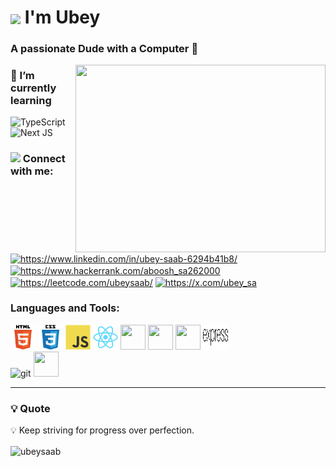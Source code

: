 # <img  align="center" src="https://media.tenor.com/UTxKJNlZilwAAAAi/luffy-monkey-d-luffy.gif" width='7%'/>  I'm Ubey
<div>
<h3 >A passionate Dude with a Computer 🔭 </h3>
<img align='right' width="400" height="300" src="https://miro.medium.com/v2/format:jpg/resize:fill:80:56/0*7Q3yvSIv_t0ioJ-Z.gif"/>



### 🌱 I’m currently learning 

![TypeScript](https://img.shields.io/badge/typescript-%23007ACC.svg?style=for-the-badge&logo=typescript&logoColor=white) 
 ![Next JS](https://img.shields.io/badge/Next-black?style=for-the-badge&logo=next.js&logoColor=white)


### <img  src="https://media.tenor.com/H-NXH7iOy_gAAAAC/gojo-satoru-jujutsu-kaisen.gif" width='5%'/> Connect with me:

<a href="https://linkedin.com/in/ubeysaab" target="_blank"><img align="center" src="https://raw.githubusercontent.com/rahuldkjain/github-profile-readme-generator/master/src/images/icons/Social/linked-in-alt.svg" alt="https://www.linkedin.com/in/ubey-saab-6294b41b8/" height="30" width="40" /></a>
<a href="https://www.hackerrank.com/aboosh_sa262000" target="_blank"><img align="center" src="https://raw.githubusercontent.com/rahuldkjain/github-profile-readme-generator/master/src/images/icons/Social/hackerrank.svg" alt="https://www.hackerrank.com/aboosh_sa262000" height="30" width="40" /></a>
<a href="https://leetcode.com/ubeysaab/" target="_blank"><img align="center" src="https://raw.githubusercontent.com/rahuldkjain/github-profile-readme-generator/master/src/images/icons/Social/leet-code.svg" alt="https://leetcode.com/ubeysaab/" height="30" width="40" /></a>
<a href="https://x.com/ubey_sa" target="_blank"><img align="center" src="https://raw.githubusercontent.com/rahuldkjain/github-profile-readme-generator/master/src/images/icons/Social/twitter.svg" alt="https://x.com/ubey_sa" height="30" width="40" /></a>



<h3 align="left">Languages and Tools:</h3>
<p align="left"> 
<img src="https://raw.githubusercontent.com/devicons/devicon/master/icons/html5/html5-original-wordmark.svg" alt="html5" width="40" height="40"/> 
<img src="https://raw.githubusercontent.com/devicons/devicon/master/icons/css3/css3-original-wordmark.svg" alt="css3" width="40" height="40"/>
<img src="https://raw.githubusercontent.com/devicons/devicon/master/icons/javascript/javascript-original.svg" alt="javascript" width="40" height="40"/> 
<img src="https://raw.githubusercontent.com/devicons/devicon/master/icons/react/react-original.svg" alt="javascript" width="40" height="40"/> 
<img width="40" height="40" src="https://raw.githubusercontent.com/rahuldkjain/github-profile-readme-generator/master/src/images/icons/FrontendDevelopment/gulp.svg"/>
<img width="40" height="40" src="https://raw.githubusercontent.com/rahuldkjain/github-profile-readme-generator/master/src/images/icons/FrontendDevelopment/sass.svg"/>
<img width="40" height="40" src="https://raw.githubusercontent.com/rahuldkjain/github-profile-readme-generator/master/src/images/icons/FrontendDevelopment/tailwind.svg"/>
<img width="40" height="40" src="https://raw.githubusercontent.com/rahuldkjain/github-profile-readme-generator/master/src/images/icons/BackendDevelopment/express.svg"/>
 
<br/>

<img src="https://www.vectorlogo.zone/logos/git-scm/git-scm-icon.svg" alt="git" width="40" height="40"/> 

<img width="40" height="40" src="https://user-images.githubusercontent.com/25181517/192108891-d86b6220-e232-423a-bf5f-90903e6887c3.png"/>


</p>
</div>
<hr>




### 💡 Quote

<!-- QUOTE_START -->
💡 Keep striving for progress over perfection.
<!-- QUOTE_END -->




<p><img align="center" src="https://github-readme-stats.vercel.app/api/top-langs?username=ubeysaab&show_icons=true&locale=en&layout=compact" alt="ubeysaab" /></p>



 

